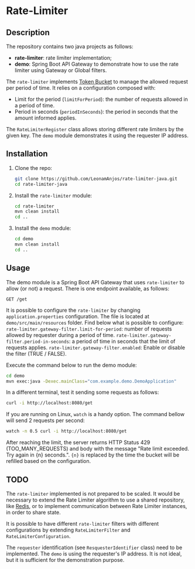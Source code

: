 # Rate-Limiter

## Description

The repository contains two java projects as follows:
- **rate-limiter**: rate limiter implementation;
- **demo**: Spring Boot API Gateway to demonstrate how to use the rate limiter using Gateway or Global filters.

The `rate-limiter` implements [Token Bucket](https://pt.wikipedia.org/wiki/Token_bucket) to manage the allowed request per period of time. It relies on a configuration composed with:
- Limit for the period (`limitForPeriod`): the number of requests allowed in a period of time.
- Period in seconds (`periodInSeconds`): the period in seconds that the amount informed applies.

The `RateLimiterRegister` class allows storing different rate limiters by the given key. The `demo` module demonstrates it using the requester IP address.

## Installation

1. Clone the repo:
   ```sh
   git clone https://github.com/LeonamAnjos/rate-limiter-java.git
   cd rate-limiter-java
   ```
2. Install the `rate-limiter` module:
   ```sh
   cd rate-limiter
   mvn clean install
   cd ..
   ```
3. Install the `demo` module:
   ```sh
   cd demo
   mvn clean install
   cd ..
   ```

## Usage

The demo module is a Spring Boot API Gateway that uses `rate-limiter` to allow (or not) a request. There is one endpoint available, as follows:

```
GET /get
```

It is possible to configure the `rate-limiter` by changing `application.properties` configuration. The file is located at `demo/src/main/resources` folder. Find below what is possible to configure:
`rate-limiter.gateway-filter.limit-for-period`: number of requests allowed by requester during a period of time.
`rate-limiter.gateway-filter.period-in-seconds`: a period of time in seconds that the limit of requests applies.
`rate-limiter.gateway-filter.enabled`: Enable or disable the filter (TRUE / FALSE).

Execute the command below to run the demo module:
   ```sh
   cd demo
   mvn exec:java -Dexec.mainClass="com.example.demo.DemoApplication"
   ```

In a different terminal, test it sending some requests as follows:
   ```sh
   curl -i http://localhost:8080/get
   ```

If you are running on Linux, `watch` is a handy option. The command bellow will send 2 requests per second:
   ```sh
   watch -n 0.5 curl -i http://localhost:8080/get
   ```

After reaching the limit, the server returns HTTP Status 429 (TOO_MANY_REQUESTS) and body with the message "Rate limit exceeded. Try again in {n} seconds.". `{n}` is replaced by the time the bucket will be refilled based on the configuration.

## TODO

The `rate-limiter` implemented is not prepared to be scaled. It would be necessary to extend the Rate Limiter algorithm to use a shared repository, like [Redis](https://redis.io/), or to implement communication between Rate Limiter instances, in order to share state.

It is possible to have different `rate-limiter` filters with different configurations by extending `RateLimiterFilter` and `RateLimiterConfiguration`.

The `requester` identification (see `ResquesterIdentifier` class) need to be implemented. The `demo` is using the requester's IP address. It is not ideal, but it is sufficient for the demonstration purpose.

